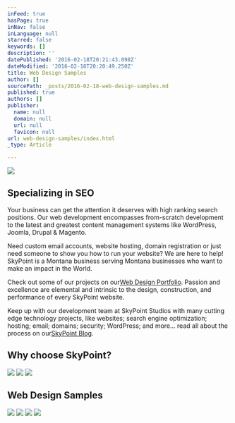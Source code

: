 ```yaml
---
inFeed: true
hasPage: true
inNav: false
inLanguage: null
starred: false
keywords: []
description: ''
datePublished: '2016-02-18T20:21:43.098Z'
dateModified: '2016-02-18T20:20:49.250Z'
title: Web Design Samples
author: []
sourcePath: _posts/2016-02-18-web-design-samples.md
published: true
authors: []
publisher:
  name: null
  domain: null
  url: null
  favicon: null
url: web-design-samples/index.html
_type: Article

---
```

![](https://the-grid-user-content.s3-us-west-2.amazonaws.com/fc05d9a2-2c6b-482b-8d23-b1d24a150821.jpg)

## Specializing in SEO

Your business can get the attention it deserves with high ranking search positions. Our web development encompasses from-scratch development to the latest and greatest content management systems like WordPress, Joomla, Drupal & Magento.

Need custom email accounts, website hosting, domain registration or just need someone to show you how to run your website? We are here to help! SkyPoint is a Montana business serving Montana businesses who want to make an impact in the World.

Check out some of our projects on our[Web Design Portfolio][0]. Passion and excellence are elemental and intrinsic to the design, construction, and performance of every SkyPoint website.

Keep up with our development team at SkyPoint Studios with many cutting edge technology projects, like websites; search engine optimization; hosting; email; domains; security; WordPress; and more... read all about the process on our[SkyPoint Blog][1].

## Why choose SkyPoint?
![](https://the-grid-user-content.s3-us-west-2.amazonaws.com/8851d006-72de-4e1a-ac39-b4acdd2d9f00.jpg)
![](https://the-grid-user-content.s3-us-west-2.amazonaws.com/85ace0b9-f4a7-483b-81c2-7c9136f55025.png)
![](https://the-grid-user-content.s3-us-west-2.amazonaws.com/06a00d66-2375-4aff-b2e6-f465c408f9d8.png)

## Web Design Samples
![](https://the-grid-user-content.s3-us-west-2.amazonaws.com/65f04ea9-dde0-4a6b-9516-f9239bbcf944.jpg)
![](https://the-grid-user-content.s3-us-west-2.amazonaws.com/9da24e42-ae69-49b7-bb3d-6d34c22f07a6.jpg)
![](https://the-grid-user-content.s3-us-west-2.amazonaws.com/3244d2b5-e86c-4626-af39-af15fa8c73fe.jpg)
![](https://the-grid-user-content.s3-us-west-2.amazonaws.com/f6b7208c-9e74-4866-b8c9-5642afdbcbeb.JPG)

[0]: https://skypointwebdesignbillingsmontana.com/sample-of-web-design/ "SkyPoint Studios Web Design Billings Montana Web Portfolio"
[1]: https://skypointwebdesignbillingsmontana.com/tech-blog/ "SkyPoint Blog - Technology Blog Billings Montana"
